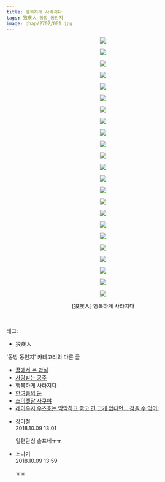 ```yaml
---
title: 행복하게 사라지다
tags: 狼疾人 동방_동인지
image: ghap/2702/001.jpg
---
```

<div class="article">
<p style="text-align: center; clear: none; float: none;"><img src="{{ site.nasurl }}/ghap/2702/001.jpg"/></p>
<p style="text-align: center; clear: none; float: none;"><img src="{{ site.nasurl }}/ghap/2702/002.jpg"/></p>
<p style="text-align: center; clear: none; float: none;"><img src="{{ site.nasurl }}/ghap/2702/003.jpg"/></p>
<p style="text-align: center; clear: none; float: none;"><img src="{{ site.nasurl }}/ghap/2702/004.jpg"/></p>
<p style="text-align: center; clear: none; float: none;"><img src="{{ site.nasurl }}/ghap/2702/005.jpg"/></p>
<p style="text-align: center; clear: none; float: none;"><img src="{{ site.nasurl }}/ghap/2702/006.jpg"/></p>
<p style="text-align: center; clear: none; float: none;"><img src="{{ site.nasurl }}/ghap/2702/007.jpg"/></p>
<p style="text-align: center; clear: none; float: none;"><img src="{{ site.nasurl }}/ghap/2702/008.jpg"/></p>
<p style="text-align: center; clear: none; float: none;"><img src="{{ site.nasurl }}/ghap/2702/009.jpg"/></p>
<p style="text-align: center; clear: none; float: none;"><img src="{{ site.nasurl }}/ghap/2702/010.jpg"/></p>
<p style="text-align: center; clear: none; float: none;"><img src="{{ site.nasurl }}/ghap/2702/011.jpg"/></p>
<p style="text-align: center; clear: none; float: none;"><img src="{{ site.nasurl }}/ghap/2702/012.jpg"/></p>
<p style="text-align: center; clear: none; float: none;"><img src="{{ site.nasurl }}/ghap/2702/013.jpg"/></p>
<p style="text-align: center; clear: none; float: none;"><img src="{{ site.nasurl }}/ghap/2702/014.jpg"/></p>
<p style="text-align: center; clear: none; float: none;"><img src="{{ site.nasurl }}/ghap/2702/015.jpg"/></p>
<p style="text-align: center; clear: none; float: none;"><img src="{{ site.nasurl }}/ghap/2702/016.jpg"/></p>
<p style="text-align: center; clear: none; float: none;"><img src="{{ site.nasurl }}/ghap/2702/017.jpg"/></p>
<p style="text-align: center; clear: none; float: none;"><img src="{{ site.nasurl }}/ghap/2702/018.jpg"/></p>
<p style="text-align: center; clear: none; float: none;"><img src="{{ site.nasurl }}/ghap/2702/019.jpg"/></p>
<p style="text-align: center; clear: none; float: none;"><img src="{{ site.nasurl }}/ghap/2702/020.jpg"/></p>
<p style="text-align: center; clear: none; float: none;"><img src="{{ site.nasurl }}/ghap/2702/021.jpg"/></p>
<p style="text-align: center; clear: none; float: none;"><img src="{{ site.nasurl }}/ghap/2702/022.jpg"/></p>
<p style="text-align: center; clear: none; float: none;"><img src="{{ site.nasurl }}/ghap/2702/023.jpg"/></p>
<p style="text-align: center; clear: none; float: none;">[狼疾人] 행복하게 사라지다</p>
<p><br/></p>
</div><div class="tagTrail">
<p>태그: </p>
<ul>
<li>狼疾人</li>
</ul>
</div><div class="another">
<p>'동방 동인지' 카테고리의 다른 글</p>
<ul>
<li><a href="/2016-10-30-ghap_2704">꿈에서 본 과실</a></li>
<li><a href="/2016-10-30-ghap_2703">사랑받는 공주</a></li>
<li><a href="/2016-10-30-ghap_2702">행복하게 사라지다</a></li>
<li><a href="/2016-10-30-ghap_2701">한여름의 눈</a></li>
<li><a href="/2016-10-30-ghap_2700">초이렛달 사쿠야</a></li>
<li><a href="/2016-10-30-ghap_2698">레이우지 우츠호는 딱딱하고 굵고 긴 그게 없다면... 참을 수 없어!</a></li>
</ul>
</div><div class="cb_module cb_fluid">
<div class="cb_wrt cb_profile">
<div class="comment">
<ul>
<li class="cb_thumb_off" id="comment15349621">
<div class="cb_comment_area">
<div class="cb_info_area">
<div class="cb_section">
<span class="cb_nick_name">장마철</span>
</div>
<div class="cb_section">
<span class="cb_date">2018.10.09 13:01 </span>
</div>
</div>
<div class="cb_dsc_comment">
<p class="cb_dsc">
											일편단심 슬프네ㅜㅠ
										</p>
</div>
</div></li>
<li class="cb_thumb_off" id="comment15349664">
<div class="cb_comment_area">
<div class="cb_info_area">
<div class="cb_section">
<span class="cb_nick_name">소나기</span>
</div>
<div class="cb_section">
<span class="cb_date">2018.10.09 13:59 </span>
</div>
</div>
<div class="cb_dsc_comment">
<p class="cb_dsc">
											ㅠㅠ
										</p>
</div>
</div></li>
</ul>
</div>
</div><!-- commentList close -->
</div>